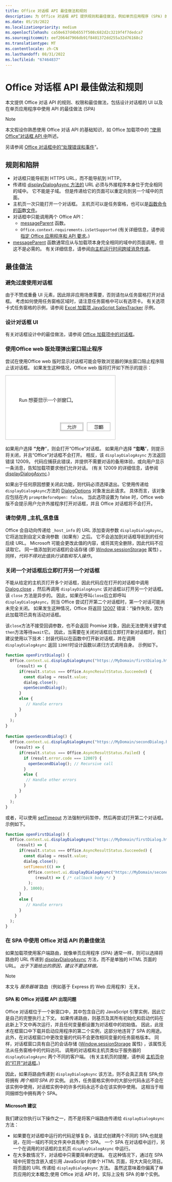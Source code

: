 ```yaml
---
title: Office 对话框 API 最佳做法和规则
description: 为 Office 对话框 API 提供规则和最佳做法，例如单页应用程序 (SPA) 的最佳做法。
ms.date: 05/19/2022
ms.localizationpriority: medium
ms.openlocfilehash: ca50e637d4b6557f508c682d2c3219f4f7dedca7
ms.sourcegitcommit: eef2064d7966db91f8401372dd255a32d76168c2
ms.translationtype: MT
ms.contentlocale: zh-CN
ms.lasthandoff: 08/31/2022
ms.locfileid: "67464837"
---
```

# <a name="best-practices-and-rules-for-the-office-dialog-api"></a>Office 对话框 API 最佳做法和规则

本文提供 Office 对话 API 的规则、权限和最佳做法，包括设计对话框的 UI 以及在单页应用程序中使用 API 的最佳做法 (SPA) 

> [!NOTE]
> 本文假设你熟悉使用 Office 对话 API 的基础知识，如 Office 加载项中的 [“使用 Office”对话框 API 中](dialog-api-in-office-add-ins.md)所述。
> 
> 另请参阅 [Office 对话框中的“处理错误和事件](dialog-handle-errors-events.md)”。

## <a name="rules-and-gotchas"></a>规则和陷阱

- 对话框只能导航到 HTTPS URL，而不能导航到 HTTP。
- 传递给 [displayDialogAsync 方法的](/javascript/api/office/office.ui) URL 必须与外接程序本身位于完全相同的域中。 它不能是子域。 但是传递给它的页面可以重定向到另一个域中的页面。
- 主机页一次只能打开一个对话框。 主机页可以是任务窗格，也可以是[函数命令的函](../design/add-in-commands.md#types-of-add-in-commands)数[文件](/javascript/api/manifest/functionfile)。
- 对话框中只能调用两个 Office API：
  - [messageParent](/javascript/api/office/office.ui#office-office-ui-messageparent-member(1)) 函数。
  - `Office.context.requirements.isSetSupported` (有关详细信息，请参阅 [指定 Office 应用程序和 API 要求](specify-office-hosts-and-api-requirements.md)。) 
- [messageParent](/javascript/api/office/office.ui#office-office-ui-messageparent-member(1)) 函数通常应从与加载项本身完全相同的域中的页面调用，但这不是必需的。 有关详细信息，请参阅[向主机运行时间跨域消息传递](dialog-api-in-office-add-ins.md#cross-domain-messaging-to-the-host-runtime)。

## <a name="best-practices"></a>最佳做法

### <a name="avoid-overusing-dialog-boxes"></a>避免过度使用对话框

由于不赞成重叠 UI 元素，因此除非应用场景需要，否则请勿从任务窗格打开对话框。 考虑如何使用任务窗格区域时，请注意任务窗格中可以有选项卡。 有关选项卡式任务窗格的示例，请参阅 [Excel 加载项 JavaScript SalesTracker](https://github.com/OfficeDev/Excel-Add-in-JavaScript-SalesTracker) 示例。

### <a name="design-a-dialog-box-ui"></a>设计对话框 UI

有关对话框设计中的最佳做法，请参阅 [Office 加载项中的对话框](../develop/dialog-api-in-office-add-ins.md)。

### <a name="handle-pop-up-blockers-with-office-on-the-web"></a>使用Office web 版处理弹出窗口阻止程序

尝试在使用Office web 版时显示对话框可能会导致浏览器的弹出窗口阻止程序阻止该对话框。 如果发生这种情况，Office web 版将打开如下所示的提示：

![显示提示的屏幕截图，其中包含简短说明以及加载项可以生成的“允许和忽略”按钮，以避免浏览器中弹出的阻止程序](../images/dialog-prompt-before-open.png)

如果用户选择 **“允许**”，则会打开“Office”对话框。 如果用户选择 **“忽略**”，则提示将关闭，并且“Office”对话框不会打开。 相反，该 `displayDialogAsync` 方法返回错误 12009。 代码应捕获此错误，并提供不需要对话的备用体验，或向用户显示一条消息，告知加载项要求他们允许对话。  (有关 12009 的详细信息，请参阅 [displayDialogAsync](dialog-handle-errors-events.md#errors-from-displaydialogasync).) 

如果出于任何原因想要关闭此功能，则代码必须选择退出。它使用传递给`displayDialogAsync`方法的 [DialogOptions](/javascript/api/office/office.dialogoptions) 对象发出此请求。 具体而言，该对象应包括在内 `promptBeforeOpen: false`。 当此选项设置为 false 时，Office web 版不会提示用户允许外接程序打开对话框，并且 Office 对话框将不会打开。

### <a name="do-not-use-the-_host_info-value"></a>请勿使用 \_主机\_信息值

Office 会自动向传递给 `_host_info` 的 URL 添加查询参数 `displayDialogAsync`。 它将追加到自定义查询参数（如果有）之后。 它不会追加到对话框导航到的任何后续 URL。 Microsoft 可能会更改此值的内容，或将其完全删除，因此代码不应读取它。 同一值添加到对话框的会话存储 (即 [Window.sessionStorage](https://developer.mozilla.org/docs/Web/API/Window/sessionStorage) 属性) 。 同样，*代码不得对此值执行读取和写入操作*。

### <a name="open-another-dialog-immediately-after-closing-one"></a>关闭一个对话框后立即打开另一个对话框

不能从给定的主机页打开多个对话框，因此代码应在打开的对话框中调用 [Dialog.close](/javascript/api/office/office.dialog#office-office-dialog-close-member(1)) ，然后再调用 `displayDialogAsync` 该对话框以打开另一个对话框。 该 `close` 方法是异步的。 因此，如果在呼叫`close`后立即呼叫`displayDialogAsync`，则当 Office 尝试打开第二个对话框时，第一个对话可能尚未完全关闭。 如果发生这种情况，Office 将返回 [12007](dialog-handle-errors-events.md#12007) 错误：“操作失败，因为此加载项已具有活动对话框。

该`close`方法不接受回调参数，也不会返回 Promise 对象，因此无法使用关键字或`then`方法等待`await`它。 因此，当需要在关闭对话框后立即打开新对话框时，我们建议使用以下技术：封装代码以在函数中打开新对话框，并在调用 `displayDialogAsync` 返回 `12007`时设计函数以递归方式调用自身。 示例如下。

```javascript
function openFirstDialog() {
  Office.context.ui.displayDialogAsync("https://MyDomain/firstDialog.html", { width: 50, height: 50},
     (result) => {
      if(result.status === Office.AsyncResultStatus.Succeeded) {
        const dialog = result.value;
        dialog.close();
        openSecondDialog();
      }
      else {
         // Handle errors
      }
    }
  );
}
 
function openSecondDialog() {
  Office.context.ui.displayDialogAsync("https://MyDomain/secondDialog.html", { width: 50, height: 50},
    (result) => {
      if(result.status === Office.AsyncResultStatus.Failed) {
        if (result.error.code === 12007) {
          openSecondDialog(); // Recursive call
        }
        else {
         // Handle other errors
        }
      }
    }
  );
}
```

或者，可以使用 [setTimeout](https://www.w3schools.com/jsref/met_win_settimeout.asp) 方法强制代码暂停，然后再尝试打开第二个对话框。 示例如下。

```javascript
function openFirstDialog() {
  Office.context.ui.displayDialogAsync("https://MyDomain/firstDialog.html", { width: 50, height: 50},
     (result) => {
      if(result.status === Office.AsyncResultStatus.Succeeded) {
        const dialog = result.value;
        dialog.close();
        setTimeout(() => { 
          Office.context.ui.displayDialogAsync("https://MyDomain/secondDialog.html", { width: 50, height: 50},
             (result) => { /* callback body */ }
          );
        }, 1000);
      }
      else {
         // Handle errors
      }
    }
  );
}
```

### <a name="best-practices-for-using-the-office-dialog-api-in-an-spa"></a>在 SPA 中使用 Office 对话 API 的最佳做法

如果加载项使用客户端路由，就像单页应用程序 (SPA) 通常一样，则可以选择将路由的 URL 传递到 [displayDialogAsync](/javascript/api/office/office.ui) 方法，而不是单独的 HTML 页面的 URL。 *出于下面给出的原因，建议不要这样做。*

> [!NOTE]
> 本文与 *服务器端* 路由（例如基于 Express 的 Web 应用程序）无关。

#### <a name="problems-with-spas-and-the-office-dialog-api"></a>SPA 和 Office 对话框 API 出现问题

Office 对话框位于一个新窗口中，其中包含自己的 JavaScript 引擎实例，因此它是自己的完整执行上下文。 如果传递路由，则基页及其所有初始化和启动代码在此新上下文中再次运行，并且任何变量都设置为对话框中的初始值。 因此，此技术在框窗口中下载并启动应用程序的第二个实例，这部分地违背了 SPA 的用途。 此外，在对话框窗口中更改变量的代码不会更改相同变量的任务窗格版本。 同样，对话框窗口具有自己的会话存储 ([Window.sessionStorage](https://developer.mozilla.org/docs/Web/API/Window/sessionStorage) 属性) ，该属性无法从任务窗格中的代码访问。 调用的对话框和主机页类似于服务器的 `displayDialogAsync` 两个不同的客户端。  (有关主机页的提醒，请参阅 [主机页中的“打开”对话框](dialog-api-in-office-add-ins.md#open-a-dialog-box-from-a-host-page)。) 

因此，如果将路由传递到 `displayDialogAsync` 该方法，则不会真正具有 SPA;你将拥有 *两个相同 SPA 的* 实例。 此外，任务窗格实例中的大部分代码永远不会在该实例中使用，对话框实例中的许多代码永远不会在该实例中使用。 这相当于相同捆绑包中拥有两个 SPA。

#### <a name="microsoft-recommendations"></a>Microsoft 建议

我们建议你执行以下操作之一，而不是将客户端路由传递给 `displayDialogAsync` 方法：

* 如果要在对话框中运行的代码足够复杂，请显式创建两个不同的 SPA;也就是说，在同一域的不同文件夹中具有两个 SPA。 一个 SPA 在对话框中运行，另一个在调用的对话框的主机页 `displayDialogAsync` 中运行。 
* 在大多数情况下，对话框中只需要简单的逻辑。 在这种情况下，通过在 SPA 域中托管包含嵌入或引用 JavaScript 的单个 HTML 页面，将大大简化项目。 将页面的 URL 传递给 `displayDialogAsync` 方法。 虽然这意味着你偏离了单页应用的文本概念;使用 Office 对话 API 时，实际上没有 SPA 的单个实例。
